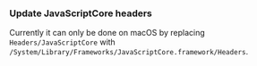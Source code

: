 ### Update JavaScriptCore headers

Currently it can only be done on macOS by replacing `Headers/JavaScriptCore` with `/System/Library/Frameworks/JavaScriptCore.framework/Headers`.